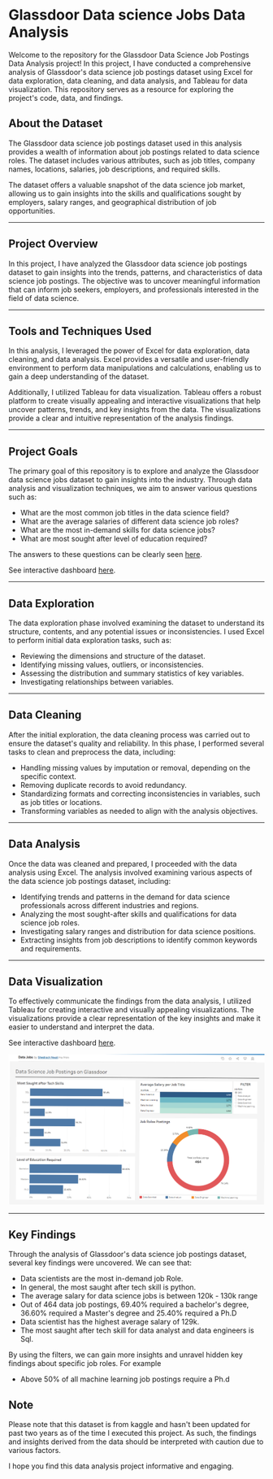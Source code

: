 # Glassdoor Data science Jobs Data Analysis

Welcome to the repository for the Glassdoor Data Science Job Postings Data Analysis project! In this project, I have conducted a comprehensive analysis of Glassdoor's data science job postings dataset using Excel for data exploration, data cleaning, and data analysis, and Tableau for data visualization. This repository serves as a resource for exploring the project's code, data, and findings.

## About the Dataset

The Glassdoor data science job postings dataset used in this analysis provides a wealth of information about job postings related to data science roles. The dataset includes various attributes, such as job titles, company names, locations, salaries, job descriptions, and required skills.

The dataset offers a valuable snapshot of the data science job market, allowing us to gain insights into the skills and qualifications sought by employers, salary ranges, and geographical distribution of job opportunities.

***

## Project Overview

In this project, I have analyzed the Glassdoor data science job postings dataset to gain insights into the trends, patterns, and characteristics of data science job postings. The objective was to uncover meaningful information that can inform job seekers, employers, and professionals interested in the field of data science.

***

## Tools and Techniques Used 

In this analysis, I leveraged the power of Excel for data exploration, data cleaning, and data analysis. Excel provides a versatile and user-friendly environment to perform data manipulations and calculations, enabling us to gain a deep understanding of the dataset.

Additionally, I utilized Tableau for data visualization. Tableau offers a robust platform to create visually appealing and interactive visualizations that help uncover patterns, trends, and key insights from the data. The visualizations provide a clear and intuitive representation of the analysis findings.

***

## Project Goals

The primary goal of this repository is to explore and analyze the Glassdoor data science jobs dataset to gain insights into the industry. Through data analysis and visualization techniques, we aim to answer various questions such as:

- What are the most common job titles in the data science field?
- What are the average salaries of different data science job roles?
- What are the most in-demand skills for data science jobs?
- What are most sought after level of education required?

The answers to these questions can be clearly seen [here](Visualization/Glassdoor_Dataset_Analysis.png).

See interactive dashboard [here](https://public.tableau.com/app/profile/shedrach.nwali/viz/DataJobs_16858994320410/DataJobsPostings).

***

## Data Exploration 

The data exploration phase involved examining the dataset to understand its structure, contents, and any potential issues or inconsistencies. I used Excel to perform initial data exploration tasks, such as:
- Reviewing the dimensions and structure of the dataset.
- Identifying missing values, outliers, or inconsistencies.
- Assessing the distribution and summary statistics of key variables.
- Investigating relationships between variables.

***

## Data Cleaning 

After the initial exploration, the data cleaning process was carried out to ensure the dataset's quality and reliability. In this phase, I performed several tasks to clean and preprocess the data, including:

- Handling missing values by imputation or removal, depending on the specific context.
- Removing duplicate records to avoid redundancy.
- Standardizing formats and correcting inconsistencies in variables, such as job titles or locations.
- Transforming variables as needed to align with the analysis objectives.

***

## Data Analysis 

Once the data was cleaned and prepared, I proceeded with the data analysis using Excel. The analysis involved examining various aspects of the data science job postings dataset, including:

- Identifying trends and patterns in the demand for data science professionals across different industries and regions.
- Analyzing the most sought-after skills and qualifications for data science job roles.
- Investigating salary ranges and distribution for data science positions.
- Extracting insights from job descriptions to identify common keywords and requirements.

***

## Data Visualization 

To effectively communicate the findings from the data analysis, I utilized Tableau for creating interactive and visually appealing visualizations. The visualizations provide a clear representation of the key insights and make it easier to understand and interpret the data.

See interactive dashboard [here](https://public.tableau.com/app/profile/shedrach.nwali/viz/DataJobs_16858994320410/DataJobsPostings).

![Glassdoor Dataset Analysis Image](Visualization/Glassdoor_Dataset_Analysis.png) 

***

## Key Findings 

Through the analysis of Glassdoor's data science job postings dataset, several key findings were uncovered. We can see that:

- Data scientists are the most in-demand job Role.
- In general, the most saught after tech skill is python.
- The average salary for data science jobs is between 120k - 130k range
- Out of 464 data job postings, 69.40% required a bachelor's degree, 36.60% required a Master's degree and 25.40% required a Ph.D 
- Data scientist has the highest average salary of 129k.
- The most saught after tech skill for data analyst and data engineers is Sql. 

By using the filters, we can gain more insights and unravel hidden key findings about specific job roles. For example
- Above 50% of all machine learning job postings require a Ph.d 

## Note

Please note that this dataset is from kaggle and hasn't been updated for past two years as of the time I executed this project. As such, the findings and insights derived from the data should be interpreted with caution due to various factors. 

I hope you find this data analysis project informative and engaging. 

